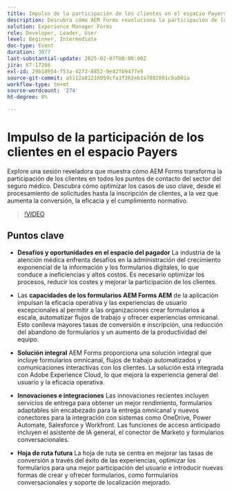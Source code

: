 ```yaml
---
title: Impulso de la participación de los clientes en el espacio Payers
description: Descubra cómo AEM Forms revoluciona la participación de los clientes en el sector del seguro de salud al optimizar el procesamiento de reclamaciones y la inscripción de clientes, mejorando la conversión, la eficacia y el cumplimiento normativo.
solution: Experience Manager Forms
role: Developer, Leader, User
level: Beginner, Intermediate
doc-type: Event
duration: 3077
last-substantial-update: 2025-02-07T00:00:00Z
jira: KT-17266
exl-id: 29b18954-f53a-4273-8852-0e42fb9477e9
source-git-commit: a5112a81216059cfa3f362eb3a7882801c8a001a
workflow-type: tm+mt
source-wordcount: '274'
ht-degree: 0%

---
```


# Impulso de la participación de los clientes en el espacio Payers

Explore una sesión reveladora que muestra cómo AEM Forms transforma la participación de los clientes en todos los puntos de contacto del sector del seguro médico. Descubra cómo optimizar los casos de uso clave, desde el procesamiento de solicitudes hasta la inscripción de clientes, a la vez que aumenta la conversión, la eficacia y el cumplimiento normativo.

>[!VIDEO](https://video.tv.adobe.com/v/3444127/?learn=on&enablevpops)

## Puntos clave

* **Desafíos y oportunidades en el espacio del pagador** La industria de la atención médica enfrenta desafíos en la administración del crecimiento exponencial de la información y los formularios digitales, lo que conduce a ineficiencias y altos costos. Es necesario optimizar los procesos, reducir los costes y mejorar la participación de los clientes.

* Las **capacidades de los formularios AEM Forms AEM** de la aplicación impulsan la eficacia operativa y las experiencias de usuario excepcionales al permitir a las organizaciones crear formularios a escala, automatizar flujos de trabajo y ofrecer experiencias omnicanal. Esto conlleva mayores tasas de conversión e inscripción, una reducción del abandono de formularios y un aumento de la productividad del equipo.

* **Solución integral** AEM Forms proporciona una solución integral que incluye formularios omnicanal, flujos de trabajo automatizados y comunicaciones interactivas con los clientes. La solución está integrada con Adobe Experience Cloud, lo que mejora la experiencia general del usuario y la eficacia operativa.

* **Innovaciones e integraciones** Las innovaciones recientes incluyen servicios de entrega para obtener un mejor rendimiento, formularios adaptables sin encabezado para la entrega omnicanal y nuevos conectores para la integración con sistemas como OneDrive, Power Automate, Salesforce y Workfront. Las funciones de acceso anticipado incluyen el asistente de IA general, el conector de Marketo y formularios conversacionales.

* **Hoja de ruta futura** La hoja de ruta se centra en mejorar las tasas de conversión a través del éxito de las experiencias, optimizar los formularios para una mejor participación del usuario e introducir nuevas formas de crear y ofrecer formularios, como formularios conversacionales y soporte de localización mejorado.
